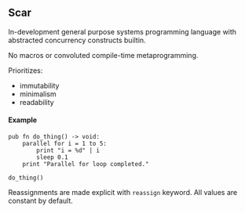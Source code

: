 ## Scar

In-development general purpose systems programming language with abstracted concurrency constructs builtin.

No macros or convoluted compile-time metaprogramming.

Prioritizes:

-  immutability
-  minimalism
-  readability

#### Example

```scar
pub fn do_thing() -> void:
    parallel for i = 1 to 5:
        print "i = %d" | i
        sleep 0.1
    print "Parallel for loop completed."

do_thing()
```

Reassignments are made explicit with `reassign` keyword.
All values are constant by default.
